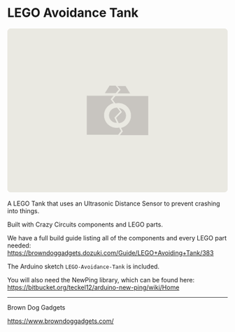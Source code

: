 # LEGO Avoidance Tank

![LEGO Avoidance Tank](Images/missing.png)

A LEGO Tank that uses an Ultrasonic Distance Sensor to prevent crashing into things.

Built with Crazy Circuits components and LEGO parts.

We have a full build guide listing all of the components and every LEGO part needed: https://browndoggadgets.dozuki.com/Guide/LEGO+Avoiding+Tank/383

The Arduino sketch `LEGO-Avoidance-Tank` is included.

You will also need the NewPing library, which can be found here: https://bitbucket.org/teckel12/arduino-new-ping/wiki/Home

---

Brown Dog Gadgets

https://www.browndoggadgets.com/

